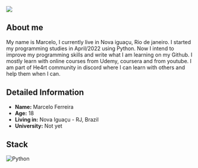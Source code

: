 <div>
    </a>
    <a target='_blank' href="https://www.linkedin.com/in/marcelo-ferreira2003/">
        <img src="https://img.shields.io/badge/LinkedIn-0077B5?style=for-the-badge&logo=linkedin&logoColor=white">
    </a>
</div>

## **About me**
My name is Marcelo, I currently live in Nova iguaçu, Rio de janeiro. 
I started my programming studies in April/2022 using Python. Now I intend to improve my programming skills and write what I am learning on my Github. 
I mostly learn with online courses from Udemy, coursera and from youtube. I am part of He4rt community in discord where I can learn with others and help them when I can. 

 ## **Detailed Information**
 - **Name:** Marcelo Ferreira
 - **Age:** 18
 - **Living in:** Nova Iguaçu - RJ, Brazil
 - **University:** Not yet

## Stack

![Python](https://img.shields.io/badge/Python-FFD43B?style=for-the-badge&logo=python&logoColor=blue)
